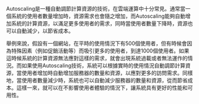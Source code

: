 Autoscaling是一種自動調節計算資源的技術，在雲端運算中十分常見。通常當一個系統的使用者數量增加時，資源需求也會隨之增加，而Autoscaling能夠自動增加系統的計算資源，以滿足更多使用者的需求，同時當使用者數量下降時，資源也可以自動減少，以節省成本。

舉例來說，假設有一個網站，在平時的使用情況下有500個使用者，但有時候會因為特殊因素（例如促銷活動等）而吸引更多的使用者，到達1000個使用者。如果這時候系統的計算資源無法應對這樣的需求，就會出現系統過載或者無法運作的情況。而如果使用Autoscaling技術，系統可以根據實時的使用情況自動調節計算資源，當使用者增加時自動增加服務器的數量和資源，以應對更多的訪問需求。同樣地，當使用者數量減少時，系統也可以自動減少服務器的數量和資源，從而節省成本。這樣一來，就可以在不影響使用者體驗的情況下，讓系統具有更好的性能和可用性。